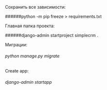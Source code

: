 Сохранить все зависимости:

######python -m pip freeze > requirements.txt

Главная папка проекта:

######django-admin startproject simplecrm .

Миграции:

###### python manage.py migrate





Create app:
###### django-admin startapp 